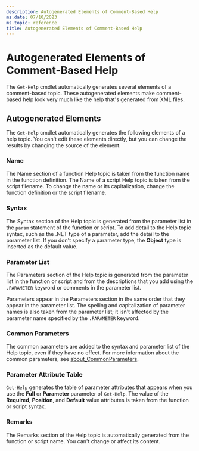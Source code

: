 ```yaml
---
description: Autogenerated Elements of Comment-Based Help
ms.date: 07/10/2023
ms.topic: reference
title: Autogenerated Elements of Comment-Based Help
---
```

# Autogenerated Elements of Comment-Based Help

The `Get-Help` cmdlet automatically generates several elements of a comment-based topic. These
autogenerated elements make comment-based help look very much like the help that's generated from
XML files.

## Autogenerated Elements

The `Get-Help` cmdlet automatically generates the following elements of a help topic. You can't edit
these elements directly, but you can change the results by changing the source of the element.

### Name

The Name section of a function Help topic is taken from the function name in the function
definition. The Name of a script Help topic is taken from the script filename. To change the name or
its capitalization, change the function definition or the script filename.

### Syntax

The Syntax section of the Help topic is generated from the parameter list in the `param` statement
of the function or script. To add detail to the Help topic syntax, such as the .NET type of a
parameter, add the detail to the parameter list. If you don't specify a parameter type, the
**Object** type is inserted as the default value.

### Parameter List

The Parameters section of the Help topic is generated from the parameter list in the function or
script and from the descriptions that you add using the `.PARAMETER` keyword or comments in the
parameter list.

Parameters appear in the Parameters section in the same order that they appear in the parameter
list. The spelling and capitalization of parameter names is also taken from the parameter list; it
isn't affected by the parameter name specified by the `.PARAMETER` keyword.

### Common Parameters

The common parameters are added to the syntax and parameter list of the Help topic, even if they
have no effect. For more information about the common parameters, see [about_CommonParameters][01].

### Parameter Attribute Table

`Get-Help` generates the table of parameter attributes that appears when you use the **Full** or
**Parameter** parameter of `Get-Help`. The value of the **Required**, **Position**, and **Default**
value attributes is taken from the function or script syntax.

### Remarks

The Remarks section of the Help topic is automatically generated from the function or script name.
You can't change or affect its content.

<!-- link references -->
[01]: /powershell/module/microsoft.powershell.core/about/about_commonparameters
